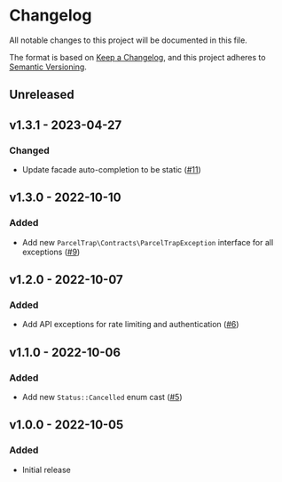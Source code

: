 # Changelog

All notable changes to this project will be documented in this file.

The format is based on [Keep a Changelog](https://keepachangelog.com), and this project adheres to [Semantic Versioning](https://semver.org).

## Unreleased

## v1.3.1 - 2023-04-27

### Changed
- Update facade auto-completion to be static ([#11](https://github.com/parceltrap/parceltrap/pull/11))

## v1.3.0 - 2022-10-10

### Added
- Add new `ParcelTrap\Contracts\ParcelTrapException` interface for all exceptions ([#9](https://github.com/parceltrap/parceltrap/pull/9))

## v1.2.0 - 2022-10-07

### Added
- Add API exceptions for rate limiting and authentication ([#6](https://github.com/parceltrap/parceltrap/pull/6))

## v1.1.0 - 2022-10-06

### Added
- Add new `Status::Cancelled` enum cast ([#5](https://github.com/parceltrap/parceltrap/pull/5))

## v1.0.0 - 2022-10-05

### Added
- Initial release
